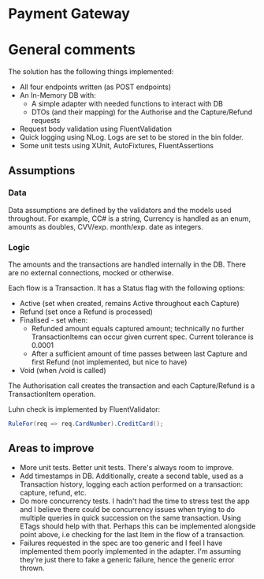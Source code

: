# Payment Gateway

# General comments

The solution has the following things implemented:

- All four endpoints written (as POST endpoints)
- An In-Memory DB with:
    - A simple adapter with needed functions to interact with DB
    - DTOs (and their mapping) for the Authorise and the Capture/Refund requests
- Request body validation using FluentValidation
- Quick logging using NLog. Logs are set to be stored in the bin folder.
- Some unit tests using XUnit, AutoFixtures, FluentAssertions

## Assumptions

### Data

Data assumptions are defined by the validators and the models used throughout. For example, CC# is a string, Currency is handled as an enum, amounts as doubles, CVV/exp. month/exp. date as integers.

### Logic

The amounts and the transactions are handled internally in the DB. There are no external connections, mocked or otherwise.

Each flow is a Transaction. It has a Status flag with the following options:

- Active (set when created, remains Active throughout each Capture)
- Refund (set once a Refund is processed)
- Finalised - set when:
    - Refunded amount equals captured amount; technically no further TransactionItems can occur given current spec. Current tolerance is 0.0001
    - After a sufficient amount of time passes between last Capture and first Refund (not implemented, but nice to have)
- Void (when /void is called)

The Authorisation call creates the transaction and each Capture/Refund is a TransactionItem operation.

Luhn check is implemented by FluentValidator:

```csharp
RuleFor(req => req.CardNumber).CreditCard();
```

## Areas to improve

- More unit tests. Better unit tests. There's always room to improve.
- Add timestamps in DB. Additionally, create a second table, used as a Transaction history, logging each action performed on a transaction: capture, refund, etc.
- Do more concurrency tests. I hadn't had the time to stress test the app and I believe there could be concurrency issues when trying to do multiple queries in quick succession on the same transaction. Using ETags should help with that. Perhaps this can be implemented alongside point above, i.e checking for the last Item in the flow of a transaction.
- Failures requested in the spec are too generic and I feel I have implemented them poorly implemented in the adapter. I'm assuming they're just there to fake a generic failure, hence the generic error thrown.
